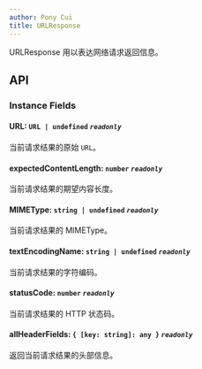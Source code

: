 ```yaml
---
author: Pony Cui
title: URLResponse
---
```


URLResponse 用以表达网络请求返回信息。

## API

### Instance Fields

#### URL: `URL | undefined` *`readonly`*
当前请求结果的原始 ```URL```。

#### expectedContentLength: `number` *`readonly`*
当前请求结果的期望内容长度。

#### MIMEType: `string | undefined` *`readonly`*
当前请求结果的 MIMEType。

#### textEncodingName: `string | undefined` *`readonly`*
当前请求结果的字符编码。

#### statusCode: `number` *`readonly`*
当前请求结果的 HTTP 状态码。

#### allHeaderFields: `{ [key: string]: any }` *`readonly`*
返回当前请求结果的头部信息。